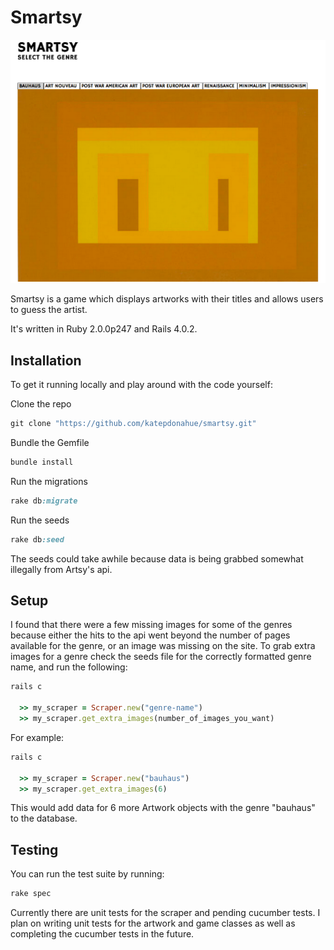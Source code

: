 # Smartsy



![Smartsy](/public/smartsy_home.png)

Smartsy is a game which displays artworks with their titles and allows users to guess the artist. 

It's written in Ruby 2.0.0p247 and Rails 4.0.2.

## Installation

To get it running locally and play around with the code yourself:

Clone the repo

```ruby
git clone "https://github.com/katepdonahue/smartsy.git"
```

Bundle the Gemfile

```ruby
bundle install
```

Run the migrations

```ruby
rake db:migrate
```

Run the seeds
```ruby
rake db:seed
```

The seeds could take awhile because data is being grabbed somewhat illegally from Artsy's api.

## Setup

I found that there were a few missing images for some of the genres because either the hits to the api went beyond the number of pages available for the genre, or an image was missing on the site. To grab extra images for a genre check the seeds file for the correctly formatted genre name, and run the following:

```ruby
rails c

  >> my_scraper = Scraper.new("genre-name")
  >> my_scraper.get_extra_images(number_of_images_you_want)

```

For example:

```ruby
rails c

  >> my_scraper = Scraper.new("bauhaus")
  >> my_scraper.get_extra_images(6)

```
This would add data for 6 more Artwork objects with the genre "bauhaus" to the database.



## Testing

You can run the test suite by running:

```ruby
rake spec
```

Currently there are unit tests for the scraper and pending cucumber tests. I plan on writing unit tests for the artwork and game classes as well as completing the cucumber tests in the future.